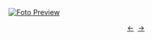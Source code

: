 [![Foto Preview](preview/n357.avif)](https://20essentials.github.io/project-000-357)

<div align="center" style="display: flex; justify-content: center;">
  <a  href="https://github.com/20essentials/project-000-356" target="_blank">&#8592;</a>
  &nbsp;&nbsp;
  <a  href="https://github.com/20essentials/project-000-358" target="_blank">&#8594;</a>
</div>
